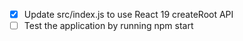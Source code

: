 - [x] Update src/index.js to use React 19 createRoot API
- [ ] Test the application by running npm start
